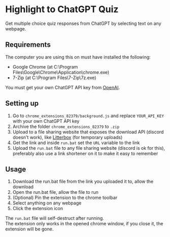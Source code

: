 # Highlight to ChatGPT Quiz

Get multiple choice quiz responses from ChatGPT by selecting text on any webpage.

## Requirements

The computer you are using this on must have installed the following:

- Google Chrome (at C:\Program Files\Google\Chrome\Application\chrome.exe)
- 7-Zip (at C:\Program Files\7-Zip\7z.exe)

You must get your own ChatGPT API key from [OpenAI](https://platform.openai.com/api-keys).

## Setting up

1. Go to `chrome_extensions_82379/background.js` and replace `YOUR_API_KEY` with your own ChatGPT API key
2. Archive the folder `chrome_extensions_82379` to `.zip`
3. Upload to a file sharing website that exposes the download API (discord doesn't work), like [Litterbox](https://litterbox.catbox.moe/) (for temporary uploads)
4. Get the link and inside `run.bat` set the `URL` variable to the link
5. Upload the `run.bat` file to any file sharing website (discord is ok for this), preferably also use a link shortener on it to make it easy to remember

## Usage

1. Download the run.bat file from the link you uploaded it to, allow the download
2. Open the run.bat file, allow the file to run
3. (Optional) Pin the extension to the chrome toolbar
4. Select anything on any webpage
5. Click the extension icon

The `run.bat` file will self-destruct after running.  
The extension only works in the opened chrome window, if you close it, the extension will be gone.
